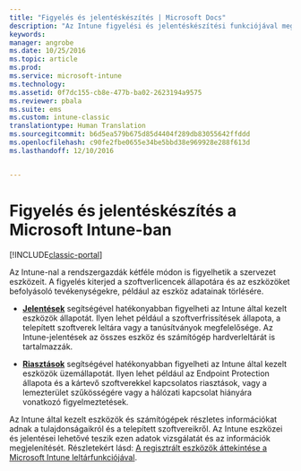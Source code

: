 ```yaml
---
title: "Figyelés és jelentéskészítés | Microsoft Docs"
description: "Az Intune figyelési és jelentéskészítési funkciójával megfigyelheti az eszközök állapotát a szervezetben."
keywords: 
manager: angrobe
ms.date: 10/25/2016
ms.topic: article
ms.prod: 
ms.service: microsoft-intune
ms.technology: 
ms.assetid: 0f7dc155-cb8e-477b-ba02-2623194a9575
ms.reviewer: pbala
ms.suite: ems
ms.custom: intune-classic
translationtype: Human Translation
ms.sourcegitcommit: b6d5ea579b675d85d4404f289db83055642ffddd
ms.openlocfilehash: c90fe2fbe0655e34be5bbd38e969928e288f613d
ms.lasthandoff: 12/10/2016


---
```


# <a name="monitoring-and-reports-with-microsoft-intune"></a>Figyelés és jelentéskészítés a Microsoft Intune-ban

[!INCLUDE[classic-portal](../includes/classic-portal.md)]

Az Intune-nal a rendszergazdák kétféle módon is figyelhetik a szervezet eszközeit. A figyelés kiterjed a szoftverlicencek állapotára és az eszközöket befolyásoló tevékenységekre, például az eszköz adatainak törlésére.

-   **[Jelentések](../deploy-use/understand-microsoft-intune-operations-by-using-reports.md)** segítségével hatékonyabban figyelheti az Intune által kezelt eszközök állapotát. Ilyen lehet például a szoftverfrissítések állapota, a telepített szoftverek leltára vagy a tanúsítványok megfelelősége.
     Az Intune-jelentések az összes eszköz és számítógép hardverleltárát is tartalmazzák.

-   **[Riasztások](../deploy-use/get-notified-by-alerts.md)** segítségével hatékonyabban figyelheti az Intune által kezelt eszközök üzemállapotát. Ilyen lehet például az Endpoint Protection állapota és a kártevő szoftverekkel kapcsolatos riasztások, vagy a lemezterület szűkösségére vagy a hálózati kapcsolat hiányára vonatkozó figyelmeztetések.

Az Intune által kezelt eszközök és számítógépek részletes információkat adnak a tulajdonságaikról és a telepített szoftvereikről. Az Intune eszközei és jelentései lehetővé teszik ezen adatok vizsgálatát és az információk megjelenítését. Részletekért lásd: [A regisztrált eszközök áttekintése a Microsoft Intune leltárfunkciójával](../deploy-use/understand-your-devices-with-inventory-in-microsoft-intune.md).


